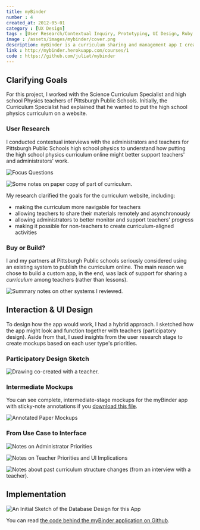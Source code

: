 ```yaml
---
title: myBinder
number : 4
created_at: 2012-05-01
category : [UX Design]
tags : [User Research/Contextual Inquiry, Prototyping, UI Design, Ruby on Rails Development, Database Design]
image : /assets/images/mybinder/cover.png
description: myBinder is a curriculum sharing and management app I created for/with administrators and teachers at Pittsburgh Public Schools. 
link : http://mybinder.herokuapp.com/courses/1
code : https://github.com/juliat/mybinder
---
```


## Clarifying Goals

For this project, I worked with the Science Curriculum Specialist and high school Physics teachers of Pittsburgh Public Schools. Initially, the Curriculum Specialist had explained that he wanted to put the high school physics curriculum on a website.

### User Research

I conducted contextual interviews with the administrators and teachers for Pittsburgh Public Schools high school physics to understand how putting the high school physics curriculum online might better support teachers' and administrators' work.

![Focus Questions](/assets/images/mybinder/focus-questions.png)

![Some notes on paper copy of part of curriculum.](/assets/images/mybinder/annot-old-curric-doc.jpg)

My research clarified the goals for the curriculum website, including:

- making the curriculum more navigable for teachers 
- allowing teachers to share their materials remotely and asynchronously
- allowing administrators to better monitor and support teachers' progress
- making it possible for non-teachers to create curriculum-aligned activities

### Buy or Build?

I and my partners at Pittsburgh Public schools seriously considered using an existing system to publish the curriculum online. The main reason we chose to build a custom app, in the end, was lack of support for sharing a *curriculum* among teachers (rather than lessons).

![Summary notes on other systems I reviewed.](/assets/images/mybinder/competitive-analysis.png)

## Interaction & UI Design

To design how the app would work, I had a hybrid approach. I sketched how the app might look and function together with teachers (participatory design). Aside from that, I used insights from the user research stage to create mockups based on each user type's priorities.

### Participatory Design Sketch

![Drawing co-created with a teacher.](/assets/images/mybinder/collab-sketch-with-allan-finch.png)

### Intermediate Mockups

<p>You can see complete, intermediate-stage mockups for the myBinder app with sticky-note annotations if you <a href="/assets/pdf/mybinder-annotated-intermediate-pdf-mockup.pdf" class="button">download this file</a>.</p>

![Annotated Paper Mockups](/assets/images/mybinder/an-mu-3.JPG)

### From Use Case to Interface

![Notes on Administrator Priorities](/assets/images/mybinder/notes-on-admin-dash.png)

![Notes on Teacher Priorities and UI Implications](/assets/images/mybinder/notes-and-sketch-for-teacher-dash.png)

![Notes about past curriculum structure changes (from an interview with a teacher).](/assets/images/mybinder/snippet-of-notes-from-interview-with-allan-finch.png)


## Implementation

![An Initial Sketch of the Database Design for this App](/assets/images/mybinder/initial-erd-sketch.png)

You can read [the code behind the myBinder application on Github](https://github.com/juliat/mybinder).
